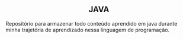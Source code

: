 <div align="center">
  <h2>JAVA</h2>
</div>
<p>Repositório para armazenar todo conteúdo aprendido em java durante minha trajetória de aprendizado nessa linguagem de programação.</p>

